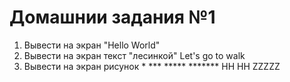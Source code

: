 # Домашнии задания №1
1) Вывести на экран "Hello World"
2) Вывести на экран текст "лесинкой"
		Let's
			go
				to walk
3) Вывести на экран рисунок
			*
		   ***
		  *****
		 *******
		  HH HH
		  ZZZZZ
